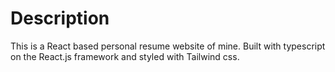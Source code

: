 # Description

This is a React based personal resume website of mine. Built with typescript on the React.js framework and styled with Tailwind css.
